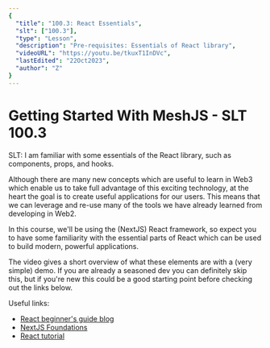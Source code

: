 ```yaml
---
{
  "title": "100.3: React Essentials",
  "slt": ["100.3"],
  "type": "Lesson",
  "description": "Pre-requisites: Essentials of React library",
  "videoURL": "https://youtu.be/tkuxT1InDVc",
  "lastEdited": "22Oct2023",
  "author": "Z"
}
---
```


# Getting Started With MeshJS - SLT 100.3

SLT: I am familiar with some essentials of the React library, such as components, props, and hooks.

Although there are many new concepts which are useful to learn in Web3 which enable us to take full advantage of this exciting technology, at the heart the goal is to create useful applications for our users.  This means that we can leverage and re-use many of the tools we have already learned from developing in Web2.

In this course, we'll be using the (NextJS) React framework, so expect you to have some familiarity with the essential parts of React which can be used to build modern, powerful applications.

The video gives a short overview of what these elements are with a (very simple) demo.  If you are already a seasoned dev you can definitely skip this, but if you're new this could be a good starting point before checking out the links below.

Useful links:
- [React beginner's guide blog](https://dev.to/aspittel/a-complete-beginners-guide-to-react-2cl6)
- [NextJS Foundations](https://nextjs.org/learn/foundations/about-nextjs)
- [React tutorial](https://react.dev/learn/tutorial-tic-tac-toe)